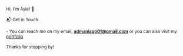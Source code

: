 <sub>Hi, I'm Ayie! 👋</sub>

<sub>📬 Get in Touch</sub>

<sub>- You can reach me on my email, **admaniago01@gmail.com** or you can also visit my [portfolio](https://ayiezac.netlify.app/)</sub>

<sub>Thanks for stopping by!</sub>
